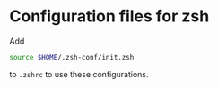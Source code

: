 # Configuration files for zsh

Add

```zsh
source $HOME/.zsh-conf/init.zsh
```

to `.zshrc` to use these configurations.
